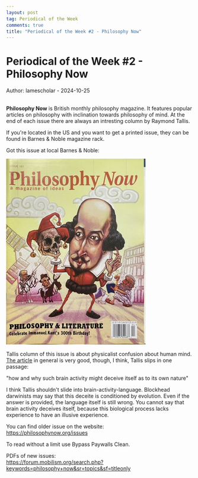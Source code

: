 ```yaml
---
layout: post
tag: Periodical of the Week
comments: true
title: "Periodical of the Week #2 - Philosophy Now"
---
```


# Periodical of the Week #2 - Philosophy Now

Author: lamescholar - 2024-10-25
<br><br>

**Philosophy Now** is British monthly philosophy magazine. It features popular articles on philosophy with inclination towards philosophy of mind. At the end of each issue there are always an intresting column by Raymond Tallis.

If you're located in the US and you want to get a printed issue, they can be found in Barnes & Noble magazine rack.

Got this issue at local Barnes & Noble:

![Philosophy Now](/images/philosophy-now.jpg)

Tallis column of this issue is about physicalist confusion about human mind. [The article](https://philosophynow.org/issues/161/The_Illusion_of_Illusionism) in general is very good, though, I think, Tallis slips in one passage:

"how and why such brain activity might deceive itself as to its own nature"

I think Tallis shouldn't slide into brain-activity-language. Blockhead darwinists may say that this deceite is conditioned by evolution. Even if the answer is provided, the language itself is still wrong. You cannot say that brain activity deceives itself, because this biological process lacks experience to have an illusive experience.

You can find older issue on the website:<br>
<https://philosophynow.org/issues>

To read without a limit use Bypass Paywalls Clean.

PDFs of new issues:<br>
<https://forum.mobilism.org/search.php?keywords=philosophy+now&sr=topics&sf=titleonly>